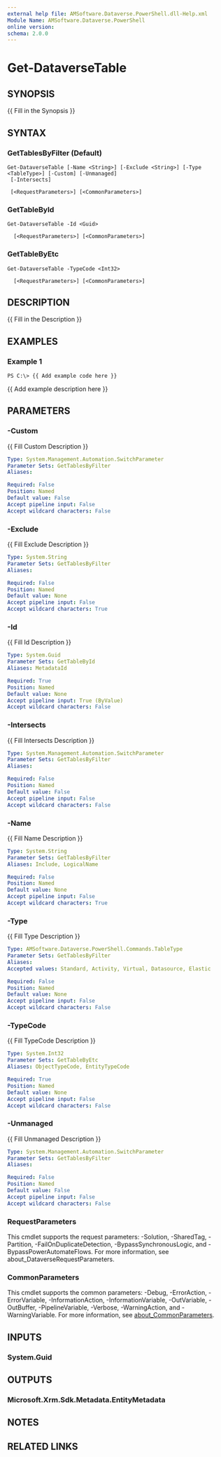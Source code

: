 ```yaml
---
external help file: AMSoftware.Dataverse.PowerShell.dll-Help.xml
Module Name: AMSoftware.Dataverse.PowerShell
online version:
schema: 2.0.0
---
```


# Get-DataverseTable

## SYNOPSIS
{{ Fill in the Synopsis }}

## SYNTAX

### GetTablesByFilter (Default)
```
Get-DataverseTable [-Name <String>] [-Exclude <String>] [-Type <TableType>] [-Custom] [-Unmanaged]
 [-Intersects]    
   
 [<RequestParameters>] [<CommonParameters>]
```

### GetTableById
```
Get-DataverseTable -Id <Guid>   
   
  [<RequestParameters>] [<CommonParameters>]
```

### GetTableByEtc
```
Get-DataverseTable -TypeCode <Int32>   
   
  [<RequestParameters>] [<CommonParameters>]
```

## DESCRIPTION
{{ Fill in the Description }}

## EXAMPLES

### Example 1
```
PS C:\> {{ Add example code here }}
```

{{ Add example description here }}

## PARAMETERS

### -Custom
{{ Fill Custom Description }}

```yaml
Type: System.Management.Automation.SwitchParameter
Parameter Sets: GetTablesByFilter
Aliases:

Required: False
Position: Named
Default value: False
Accept pipeline input: False
Accept wildcard characters: False
```

### -Exclude
{{ Fill Exclude Description }}

```yaml
Type: System.String
Parameter Sets: GetTablesByFilter
Aliases:

Required: False
Position: Named
Default value: None
Accept pipeline input: False
Accept wildcard characters: True
```

### -Id
{{ Fill Id Description }}

```yaml
Type: System.Guid
Parameter Sets: GetTableById
Aliases: MetadataId

Required: True
Position: Named
Default value: None
Accept pipeline input: True (ByValue)
Accept wildcard characters: False
```

### -Intersects
{{ Fill Intersects Description }}

```yaml
Type: System.Management.Automation.SwitchParameter
Parameter Sets: GetTablesByFilter
Aliases:

Required: False
Position: Named
Default value: False
Accept pipeline input: False
Accept wildcard characters: False
```

### -Name
{{ Fill Name Description }}

```yaml
Type: System.String
Parameter Sets: GetTablesByFilter
Aliases: Include, LogicalName

Required: False
Position: Named
Default value: None
Accept pipeline input: False
Accept wildcard characters: True
```

### -Type
{{ Fill Type Description }}

```yaml
Type: AMSoftware.Dataverse.PowerShell.Commands.TableType
Parameter Sets: GetTablesByFilter
Aliases:
Accepted values: Standard, Activity, Virtual, Datasource, Elastic

Required: False
Position: Named
Default value: None
Accept pipeline input: False
Accept wildcard characters: False
```

### -TypeCode
{{ Fill TypeCode Description }}

```yaml
Type: System.Int32
Parameter Sets: GetTableByEtc
Aliases: ObjectTypeCode, EntityTypeCode

Required: True
Position: Named
Default value: None
Accept pipeline input: False
Accept wildcard characters: False
```

### -Unmanaged
{{ Fill Unmanaged Description }}

```yaml
Type: System.Management.Automation.SwitchParameter
Parameter Sets: GetTablesByFilter
Aliases:

Required: False
Position: Named
Default value: False
Accept pipeline input: False
Accept wildcard characters: False
```

### RequestParameters
This cmdlet supports the request parameters: -Solution, -SharedTag, -Partition, -FailOnDuplicateDetection, -BypassSynchronousLogic, and -BypassPowerAutomateFlows. For more information, see about_DataverseRequestParameters.

### CommonParameters
This cmdlet supports the common parameters: -Debug, -ErrorAction, -ErrorVariable, -InformationAction, -InformationVariable, -OutVariable, -OutBuffer, -PipelineVariable, -Verbose, -WarningAction, and -WarningVariable. For more information, see [about_CommonParameters](http://go.microsoft.com/fwlink/?LinkID=113216).

## INPUTS

### System.Guid
## OUTPUTS

### Microsoft.Xrm.Sdk.Metadata.EntityMetadata
## NOTES

## RELATED LINKS

